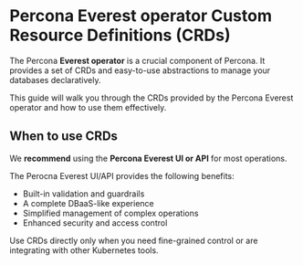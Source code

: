 # Percona Everest operator Custom Resource Definitions (CRDs)

The Percona **Everest operator** is a crucial component of Percona. It provides a set of CRDs and easy-to-use abstractions to manage your databases declaratively. 

This guide will walk you through the CRDs provided by the Percona Everest operator and how to use them effectively.


## When to use CRDs

We **recommend** using the **Percona Everest UI or API** for most operations. 

The Perocna Everest UI/API provides the following benefits:

- Built-in validation and guardrails
- A complete DBaaS-like experience
- Simplified management of complex operations
- Enhanced security and access control
    
Use CRDs directly only when you need fine-grained control or are integrating with other Kubernetes tools.




